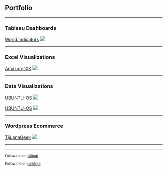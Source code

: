 ## Portfolio

---

### Tableau Dashboards 

[World Indicators](/)
<img src="images/World Indicators-6.png?raw=true"/>

---

### Excel Visualizations

[Amazon-10K](https://d18rn0p25nwr6d.cloudfront.net/CIK-0001018724/69682db4-0019-42ce-a4e1-983c30725f1b.pdf)
<img src="images/Amazon-10K.png?raw=true"/>

---

### Data Visualizations

[UBUNTU-OS](https://https://ubuntu.com/)
<img src="images/UBUNTU-1.png?raw=true"/>

[UBUNTU-OS](https://https://ubuntu.com/)
<img src="images/UBUNTU-2.png?raw=true"/>


---

### Wordpress Ecommerce

[TijuanaGeek](https://web.archive.org/web/20171008041420/http://tijuanageek.com/)
<img src="images/Tijuanageek.png?raw=true"/>

---




---
<p style="font-size:11px">Follow me on  <a href="https://github.com/avrahamluna/">Github</a></p> <p style="font-size:11px">Follow me on  <a href="https://linktr.ee/avrahamluna">Linktree</a></p>
<!-- Remove above link if you don't want to attibute -->
